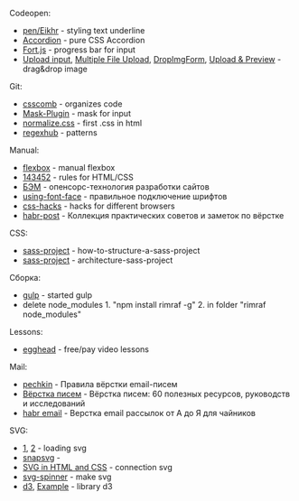 Codeopen:
* [pen/Eikhr](https://codepen.io/juanbrujo/pen/Eikhr) - styling text underline
* [Accordion](http://codepen.io/raubaca/pen/PZzpVe) - pure CSS Accordion
* [Fort.js](https://codepen.io/idris/pen/LydKi) - progress bar for input
* [Upload input](http://codepen.io/aaronvanston/pen/yNYOXR), [Multiple File Upload](http://codepen.io/maheshambure21/pen/vKQQmz), [DropImgForm](http://codepen.io/curdwithraisins/pen/xZmxxW), [Upload & Preview](http://codepen.io/mattsince87/pen/yadZXv) - drag&drop image

Git:
* [csscomb](https://github.com/i-akhmadullin/brackets-csscomb) - organizes code
* [Mask-Plugin](https://igorescobar.github.io/jQuery-Mask-Plugin/) - mask for input
* [normalize.css](https://github.com/necolas/normalize.css/) - first .css in html
* [regexhub](https://projects.lukehaas.me/regexhub/) - patterns

Manual:
* [flexbox](http://frontender.info/a-guide-to-flexbox/) - manual flexbox
* [143452](https://habrahabr.ru/post/143452/) - rules for HTML/CSS 
* [БЭМ](https://tech.yandex.ru/bem/) - опенсорс-технология разработки сайтов 
* [using-font-face](https://css-tricks.com/snippets/css/using-font-face/) - правильное подключение шрифтов
* [css-hacks](http://www.fix-css.com/cheat-sheets/css-hacks/) - hacks for different browsers
* [habr-post](https://habrahabr.ru/post/273471/) - Коллекция практических советов и заметок по вёрстке

CSS:
* [sass-project](http://thesassway.com/beginner/how-to-structure-a-sass-project) - how-to-structure-a-sass-project
* [sass-project](https://www.sitepoint.com/architecture-sass-project/) - architecture-sass-project

Сборка:
* [gulp](https://github.com/gulpjs/gulp/blob/master/docs/getting-started.md) - started gulp
* delete node_modules 1. "npm install rimraf -g" 2. in folder "rimraf node_modules"

Lessons:
* [egghead](https://egghead.io/lessons) - free/pay video lessons

Mail:
* [pechkin](https://habrahabr.ru/company/pechkin/blog/255819/) - Правила вёрстки email-писем
* [Вёрстка писем](https://habrahabr.ru/company/pechkin/blog/273677/) - Вёрстка писем: 60 полезных ресурсов, руководств и исследований
* [habr email](https://habrahabr.ru/post/252279/) - Верстка email рассылок от А до Я для чайников 

SVG:
* [1](http://loading.io/), [2](https://codegeekz.com/best-css-svg-loaders-and-spinners/) - loading svg
* [snapsvg](http://snapsvg.io/demos/#game) - 
* [SVG in HTML and CSS](http://codepen.io/yoksel/pen/xDIiq) - connection svg 
* [svg-spinner](http://articles.dappergentlemen.com/2015/01/13/svg-spinner/) - make svg 
* [d3](https://github.com/d3/d3), [Example](https://github.com/Mingun/d3/wiki/RU-%D0%93%D0%B0%D0%BB%D0%B5%D1%80%D0%B5%D1%8F-%D0%BF%D1%80%D0%B8%D0%BC%D0%B5%D1%80%D0%BE%D0%B2) - library d3

